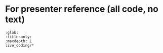 # For presenter reference (all code, no text)

```{toctree}
:glob:
:titlesonly:
:maxdepth: 1
live_coding/*
```
